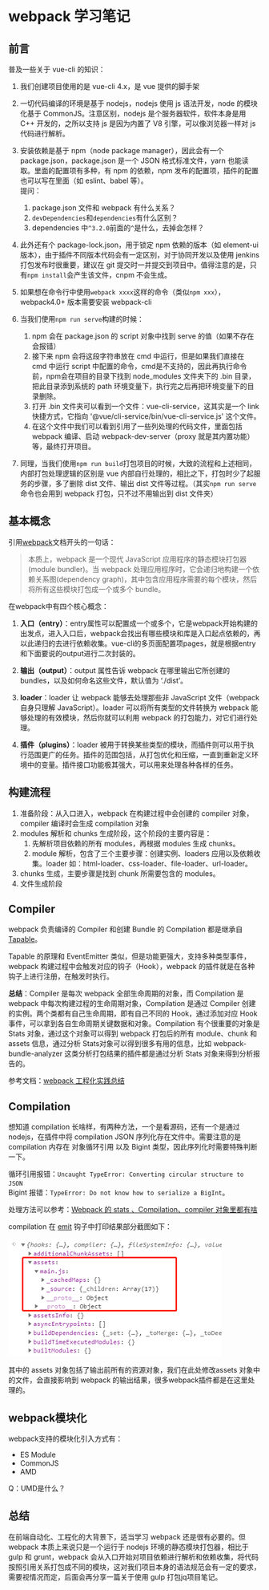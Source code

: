 # webpack 学习笔记
## 前言

普及一些关于 vue-cli 的知识：

1. 我们创建项目使用的是 vue-cli 4.x，是 vue 提供的脚手架

2. 一切代码编译的环境是基于 nodejs，nodejs 使用 js 语法开发，node 的模块化基于 CommonJS。注意区别，nodejs 是个服务器软件，软件本身是用 C++ 开发的，之所以支持 js 是因为内置了 V8 引擎，可以像浏览器一样对 js 代码进行解析。

3. 安装依赖是基于 npm（node package manager），因此会有一个 package.json，package.json 是一个 JSON 格式标准文件，yarn 也能读取。里面的配置项有多种，有 npm 的依赖，npm 发布的配置项，插件的配置也可以写在里面（如 eslint、babel 等）。  
提问：
   1. package.json 文件和 webpack 有什么关系？
   2. `devDependencies`和`dependencies`有什么区别？
   3. dependencies 中`^3.2.0`前面的`^`是什么，去掉会怎样？

4. 此外还有个 package-lock.json，用于锁定 npm 依赖的版本（如 element-ui 版本），由于插件不同版本代码会有一定区别，对于协同开发以及使用 jenkins 打包发布时很重要，建议在 git 提交时一并提交到项目中。值得注意的是，只有`npm install`会产生该文件，cnpm 不会生成。

5. 如果想在命令行中使用`webpack xxxx`这样的命令（类似`npm xxx`），webpack4.0+ 版本需要安装 webpack-cli

6. 当我们使用`npm run serve`构建的时候：
   1. npm 会在 package.json 的 script 对象中找到 serve 的值（如果不存在会报错）
   2. 接下来 npm 会将这段字符串放在 cmd 中运行，但是如果我们直接在 cmd 中运行 script 中配置的命令，cmd是不支持的，因此再执行命令前，npm会在项目的目录下找到 node_modules 文件夹下的 .bin 目录，把此目录添到系统的 path 环境变量下，执行完之后再把环境变量下的目录删除。
   3. 打开 .bin 文件夹可以看到一个文件：vue-cli-service，这其实是一个 link 快捷方式，它指向 '@vue/cli-service/bin/vue-cli-service.js' 这个文件。
   4. 在这个文件中我们可以看到引用了一些列处理的代码文件，里面包括 webpack 编译、启动 webpack-dev-server（proxy 就是其内置功能）等，最终打开项目。

7. 同理，当我们使用`npm run build`打包项目的时候，大致的流程和上述相同，内部打包处理逻辑的区别是 vue 内部自行处理的，相比之下，打包时少了起服务的步骤，多了删除 dist 文件、输出 dist 文件等过程。（其实`npm run serve`命令也会用到 webpack 打包，只不过不用输出到 dist 文件夹）


## 基本概念
引用[webpack](https://www.webpackjs.com/concepts/)文档开头的一句话：

>本质上，webpack 是一个现代 JavaScript 应用程序的静态模块打包器(module bundler)。当 webpack 处理应用程序时，它会递归地构建一个依赖关系图(dependency graph)，其中包含应用程序需要的每个模块，然后将所有这些模块打包成一个或多个 bundle。

在webpack中有四个核心概念：
1. **入口（entry）**：entry属性可以配置成一个或多个，它是webpack开始构建的出发点，进入入口后，webpack会找出有哪些模块和库是入口起点依赖的，再以此递归的去进行依赖收集。vue-cli的多页面配置项pages，就是根据entry和下面要说的output进行二次封装的。

2. **输出（output）**：output 属性告诉 webpack 在哪里输出它所创建的 bundles，以及如何命名这些文件，默认值为 ‘./dist’。

3. **loader**：loader 让 webpack 能够去处理那些非 JavaScript 文件（webpack 自身只理解 JavaScript）。loader 可以将所有类型的文件转换为 webpack 能够处理的有效模块，然后你就可以利用 webpack 的打包能力，对它们进行处理。

4. **插件（plugins）**：loader 被用于转换某些类型的模块，而插件则可以用于执行范围更广的任务。插件的范围包括，从打包优化和压缩，一直到重新定义环境中的变量。插件接口功能极其强大，可以用来处理各种各样的任务。

## 构建流程
1. 准备阶段：从入口进入，webpack 在构建过程中会创建的 compiler 对象，compiler 编译时会生成 compilation 对象
2. modules 解析和 chunks 生成阶段，这个阶段的主要内容是：
   1. 先解析项目依赖的所有 modules，再根据 modules 生成 chunks。
   2. module 解析，包含了三个主要步骤：创建实例、loaders 应用以及依赖收集。loader 如：html-loader、css-loader、file-loader、url-loader。
3. chunks 生成，主要步骤是找到 chunk 所需要包含的 modules。
4. 文件生成阶段

## Compiler
webpack 负责编译的 Compiler 和创建 Bundle 的 Compilation 都是继承自 [Tapable](https://github.com/webpack/tapable)。

Tapable 的原理和 EventEmitter 类似，但是功能更强大，支持多种类型事件，webpack 构建过程中会触发对应的钩子（Hook），webpack 的插件就是在各种钩子上进行注册，在触发时执行。

**总结**：Compiler 是每次 webpack 全部生命周期的对象，而 Compilation 是 webpack 中每次构建过程的生命周期对象，Compilation 是通过 Compiler 创建的实例。两个类都有自己生命周期，即有自己不同的 Hook，通过添加对应 Hook 事件，可以拿到各自生命周期关键数据和对象。Compilation 有个很重要的对象是 Stats 对象，通过这个对象可以得到 webpack 打包后的所有 module、chunk 和 assets 信息，通过分析 Stats对象可以得到很多有用的信息，比如 webpack-bundle-analyzer 这类分析打包结果的插件都是通过分析 Stats 对象来得到分析报告的。  
  
参考文档：[webpack 工程化实践总结](https://blog.csdn.net/weixin_42614080/article/details/110507675)

## Compilation
想知道 compilation 长啥样，有两种方法，一个是看源码，还有一个是通过nodejs，在插件中将 compilation JSON 序列化存在文件中。需要注意的是 compilation 内存在 对象循环引用 以及 Bigint 类型，因此序列化时需要特殊判断一下。  

循环引用报错：`Uncaught TypeError: Converting circular structure to JSON`  
Bigint 报错：`TypeError: Do not know how to serialize a BigInt`。  

处理方法可以参考：[Webpack 的 stats 、Compilation、compiler 对象里都有啥](https://cloud.tencent.com/developer/article/1470722)  

compilation 在 [emit](https://webpack.docschina.org/api/compiler-hooks/#emit) 钩子中打印结果部分截图如下：  

![compilation](../.vuepress/public/images/compilation.png 'compilation')  

其中的 assets 对象包括了输出前所有的资源对象，我们在此处修改assets 对象中的文件，会直接影响到 webpack 的输出结果，很多webpack插件都是在这里处理的。

## webpack模块化
webpack支持的模块化引入方式有：
* ES Module
* CommonJS
* AMD

Q：UMD是什么？


## 总结
在前端自动化、工程化的大背景下，适当学习 webpack 还是很有必要的。但 webpack 本质上来说只是一个运行于 nodejs 环境的静态模块打包器，相比于 gulp 和 grunt，webpack 会从入口开始对项目依赖进行解析和依赖收集，将代码按照引用关系打包成不同的模块，这对我们项目本身的语法规范会有一定的要求，需要视情况而定，后面会再分享一篇关于使用 gulp 打包jq项目笔记。